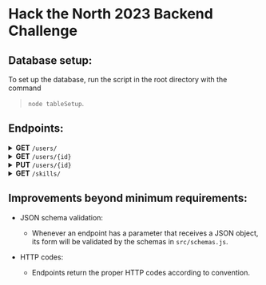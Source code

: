 # Hack the North 2023 Backend Challenge

## Database setup:

To set up the database, run the script in the root directory with the command 

> `node tableSetup`.

## Endpoints:

<!-- 

GET ALL USERS

 -->

<details> <summary><b>GET</b> <code>/users/</code></summary> 

Returns a list of all users.

#### Parameters:

- None

#### Responses:

> <table>
<tr>
<td> <b>Code</b> </td> <td> <b>Description</b> </td>
</tr>
<tr>
<td> 200 </td>
<td>

Successful operation

<details> <summary> Example value </summary>

```json
[
  {
      "name": "Breanna Dillon",
      "company": "Jackson Ltd",
      "email": "lorettabrown@example.net",
      "phone": "+1-924-116-7963",
      "skills": [
        {
          "skill": "Swift",
          "rating": 4
        },
        {
          "skill": "OpenCV",
          "rating": 1
        }
      ]
    }
]
``` 
</details>

</td>
</tr>
</table>

</details>


<!-- 

GET SPECIFIC USER

 -->

<details> <summary><b>GET</b> <code>/users/{id}</code></summary> 

Returns the user data for a specific user.

#### Parameters:

<blockquote>
<table>
<tr>
<td><b>Name</b></td>
<td><b>Type</b></td>
<td><b>Data Type</b></td>
<td><b>Description</b></td>
</tr>

<tr>
<td>id</td><td>path</td><td>integer</td><td>hacker_id of user to return </td>
</tr>
</table>
</blockquote>


#### Responses:

> <table>
<tr>
<td> <b>Code</b> </td> <td> <b>Description</b> </td>
</tr>
<tr>
<td> 200 </td>
<td>

Successful operation

<details> <summary> Example value </summary> 

```json
  [
    {
      "name": "Breanna Dillon",
      "company": "Jackson Ltd",
      "email": "lorettabrown@example.net",
      "phone": "+1-924-116-7963",
      "skills": [
        {
          "skill": "Swift",
          "rating": 4
        },
        {
          "skill": "OpenCV",
          "rating": 1
        }
      ]
    }
  ]
```

</details>


</td>
</tr>

<tr>
<td> 400 </td>
<td> Invalid id value </td>

</tr>
</table>


</details>

<!-- 

UPDATE USER

 -->

<details> <summary><b>PUT</b> <code>/users/{id}</code></summary> 

Update an existing hacker.

#### Parameters:

<blockquote>
<table>
<tr>
<td> <b>Name</b> </td> <td> <b>Type</b> </td> <td> <b>Data type</b> </td> <td> <b>Description</b> </td>
</tr>
<tr>
<td> id </td> <td> path </td> <td> integer </td> <td> hacker_id of user to update </td>
</tr>
<tr>
<td> body </td> <td> body </td> <td> json object </td> <td> 
Json object holding hacker data to be updated. Can be a partial update.

<details><summary>Example value </summary>

```json

    {
      "phone": "+1 (555) 123 4567",
      "skills": [
        {
          "skill": "Swift",
          "rating": 10
        },
        {
          "skill": "Python",
          "rating": 1
        }
      ]
    }
  
```

</details>

</td>
</tr>
</table>
</blockquote>


#### Responses:

> <table>
<tr>
<td> <b>Code</b> </td> <td> <b>Description</b> </td>
</tr>
<tr>
<td> 200 </td>
<td>

Successful operation

<details> <summary>Example value</summary>

```json
  {
      "name": "Breanna Dillon",
      "company": "Jackson Ltd",
      "email": "lorettabrown@example.net",
      "phone": "+1 (555) 123 4567",
      "skills": [
        {
          "skill": "Swift",
          "rating": 10
        },
        {
          "skill": "OpenCV",
          "rating": 1
        },
        {
          "skill": "Python",
          "rating": 1
        }
      ]
    }
```

</details>
</td>
</tr>
<tr> 
<td> 400 </td>

<td> Invalid id or body values </td>
</tr>
</table>


</details>


<!-- 

GET ALL SKILLS

 -->

<details> <summary><b>GET</b> <code>/skills/</code></summary> 

Returns a list of skills with aggregated info.

#### Parameters:

<blockquote>
<table>
<tr>
<td> <b>Name</b> </td> <td> <b>Type</b> </td> <td> <b>Data type</b> </td> <td> <b>Description</b> </td>
</tr>
<tr>
<td> min_frequency </td> <td> query </td> <td> integer </td> <td> minimum count for filtering skills </td>
</tr>
<tr>
<td> max_frequency </td> <td> query </td> <td> integer </td> <td> maximum count for filtering skills </td>
</tr>
</table>
</blockquote>


#### Responses:

> <table>
<tr>
<td> <b>Code</b> </td> <td> <b>Description</b> </td>
</tr>
<tr>
<td> 200 </td>
<td>

Successful operation

<details> <summary>Example value</summary>

```json
[
  {
    "name": "Python",
    "frequency": 10
  }
]
```

</details>
</td>
</tr>
<tr> 
<td> 400 </td>

<td> Invalid min_frequency or max_frequency values </td>
</tr>
</table>
</details>


## Improvements beyond minimum requirements:

* JSON schema validation:
  * Whenever an endpoint has a parameter that receives a JSON object, its form will be validated by the schemas in `src/schemas.js`.

* HTTP codes:
  * Endpoints return the proper HTTP codes according to convention.

